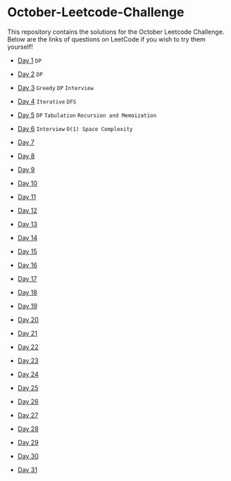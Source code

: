 # October-Leetcode-Challenge

This repository contains the solutions for the October Leetcode Challenge. Below are the links of questions on LeetCode if you wish to try them yourself!

- [Day 1](https://leetcode.com/problems/longest-common-subsequence/) `DP`

- [Day 2](https://leetcode.com/problems/dungeon-game/) `DP`

- [Day 3](https://leetcode.com/problems/jump-game/) `Greedy` `DP` `Interview`

- [Day 4](https://leetcode.com/problems/island-perimeter/) `Iterative` `DFS` 

- [Day 5](https://leetcode.com/problems/climbing-stairs/) `DP` `Tabulation` `Recursion and Memoization`

- [Day 6](https://leetcode.com/problems/find-all-duplicates-in-an-array/)  `Interview` `O(1) Space Complexity`

- [Day 7]() 

- [Day 8]()

- [Day 9]()

- [Day 10]()

- [Day 11]()

- [Day 12]()

- [Day 13]()

- [Day 14]()

- [Day 15]()

- [Day 16]()

- [Day 17]()

- [Day 18]()

- [Day 19]()

- [Day 20]()

- [Day 21]()

- [Day 22]()

- [Day 23]()

- [Day 24]()

- [Day 25]()

- [Day 26]()

- [Day 27]()

- [Day 28]()

- [Day 29]()

- [Day 30]()

- [Day 31]()